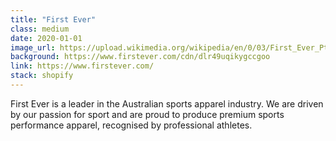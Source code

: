 ```yaml
---
title: "First Ever"
class: medium
date: 2020-01-01
image_url: https://upload.wikimedia.org/wikipedia/en/0/03/First_Ever_Pty_Ltd_official_logo.png
background: https://www.firstever.com/cdn/dlr49uqikygccgoo
link: https://www.firstever.com/
stack: shopify
---
```


First Ever is a leader in the Australian sports apparel industry. We are driven by our passion for sport and are proud to produce premium sports performance apparel, recognised by professional athletes.

